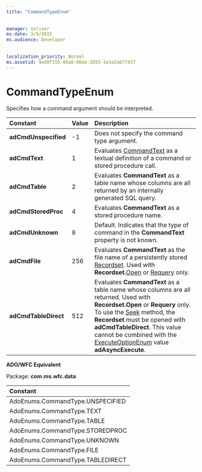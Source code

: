 ```yaml
---
title: "CommandTypeEnum"
  
  
manager: soliver
ms.date: 3/9/2015
ms.audience: Developer
 
  
localization_priority: Normal
ms.assetid: 9ad8f155-88a0-00eb-2855-1e1a2a677437
---
```


# CommandTypeEnum

Specifies how a command argument should be interpreted.
  
|**Constant**|**Value**|**Description**|
|:-----|:-----|:-----|
|**adCmdUnspecified** <br/> |-1  <br/> |Does not specify the command type argument.  <br/> |
|**adCmdText** <br/> |1  <br/> |Evaluates [CommandText](commandtext-property-ado.md) as a textual definition of a command or stored procedure call.  <br/> |
|**adCmdTable** <br/> |2  <br/> |Evaluates **CommandText** as a table name whose columns are all returned by an internally generated SQL query.  <br/> |
|**adCmdStoredProc** <br/> |4  <br/> |Evaluates **CommandText** as a stored procedure name.  <br/> |
|**adCmdUnknown** <br/> |8  <br/> |Default. Indicates that the type of command in the **CommandText** property is not known.  <br/> |
|**adCmdFile** <br/> |256  <br/> |Evaluates **CommandText** as the file name of a persistently stored [Recordset](recordset-object-ado.md). Used with **Recordset.**[Open](open-method-ado-recordset.md) or [Requery](requery-method-ado.md) only.  <br/> |
|**adCmdTableDirect** <br/> |512  <br/> |Evaluates **CommandText** as a table name whose columns are all returned. Used with **Recordset.Open** or **Requery** only. To use the [Seek](seek-method-ado.md) method, the **Recordset** must be opened with **adCmdTableDirect**. This value cannot be combined with the [ExecuteOptionEnum](executeoptionenum.md) value **adAsyncExecute**.  <br/> |
   
 **ADO/WFC Equivalent**
  
Package: **com.ms.wfc.data**
  
|**Constant**|
|:-----|
|AdoEnums.CommandType.UNSPECIFIED  <br/> |
|AdoEnums.CommandType.TEXT  <br/> |
|AdoEnums.CommandType.TABLE  <br/> |
|AdoEnums.CommandType.STOREDPROC  <br/> |
|AdoEnums.CommandType.UNKNOWN  <br/> |
|AdoEnums.CommandType.FILE  <br/> |
|AdoEnums.CommandType.TABLEDIRECT  <br/> |
   

